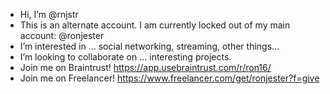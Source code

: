 - Hi, I’m @rnjstr
- This is an alternate account. I am currently locked out of my main account: @ronjester
- I’m interested in ... social networking, streaming, other things...
- I’m looking to collaborate on ... interesting projects.
- Join me on Braintrust! https://app.usebraintrust.com/r/ron16/
- Join me on Freelancer! https://www.freelancer.com/get/ronjester?f=give

<!---
rnjstr/rnjstr is a special repository because its `README.md` (this file) appears on your GitHub profile.
You can click the Preview link to take a look at your changes.
--->
